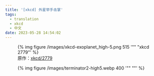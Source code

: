 ```yaml
---
title: '[xkcd] 外星举手击掌'
tags:
  - translation
  - xkcd
  - 中文
date: 2023-05-28 14:54:02
---
```




<figure>
	<picture>
		{% img figure /images/xkcd-exoplanet_high-5.png 515 '"" "xkcd 2779"' %}
	</picture>
	<figcaption>原作：<a href="https://xkcd.com/2779/">xkcd/2779</a></figcaption>
</figure>

<figure>
	<picture>
		{% img figure /images/terminator2-high5.webp 400 '"" ""' %}
	</picture>
</figure>
